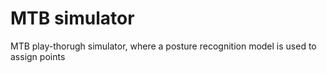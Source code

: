 # MTB simulator
 MTB play-thorugh simulator, where a posture recognition model is used to assign points
